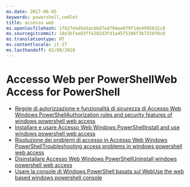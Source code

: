 ```yaml
---
ms.date: 2017-06-05
keywords: powershell,cmdlet
title: accesso web
ms.openlocfilehash: 1f627ebd9a5acbbd7ed794ee6f9f1de4995631c8
ms.sourcegitcommit: 18e3bfae83ffe282d3fd1a45f5386f3b7250f0c0
ms.translationtype: HT
ms.contentlocale: it-IT
ms.lasthandoff: 02/08/2018
---
```

# <a name="web-access-for-powershell"></a><span data-ttu-id="0422d-103">Accesso Web per PowerShell</span><span class="sxs-lookup"><span data-stu-id="0422d-103">Web Access for PowerShell</span></span>

- [<span data-ttu-id="0422d-104">Regole di autorizzazione e funzionalità di sicurezza di Accesso Web Windows PowerShell</span><span class="sxs-lookup"><span data-stu-id="0422d-104">Authorization rules and security features of windows powershell web access</span></span>](web-access/authorization-rules-and-security-features-of-windows-powershell-web-access.md)
- [<span data-ttu-id="0422d-105">Installare e usare Accesso Web Windows PowerShell</span><span class="sxs-lookup"><span data-stu-id="0422d-105">Install and use windows powershell web access</span></span>](web-access/install-and-use-windows-powershell-web-access.md)
- [<span data-ttu-id="0422d-106">Risoluzione dei problemi di accesso in Accesso Web Windows PowerShell</span><span class="sxs-lookup"><span data-stu-id="0422d-106">Troubleshooting access problems in windows powershell web access</span></span>](web-access/troubleshooting-access-problems-in-windows-powershell-web-access.md)
- [<span data-ttu-id="0422d-107">Disinstallare Accesso Web Windows PowerShell</span><span class="sxs-lookup"><span data-stu-id="0422d-107">Uninstall windows powershell web access</span></span>](web-access/uninstall-windows-powershell-web-access.md)
- [<span data-ttu-id="0422d-108">Usare la console di Windows PowerShell basata sul Web</span><span class="sxs-lookup"><span data-stu-id="0422d-108">Use the web based windows powershell console</span></span>](web-access/use-the-web-based-windows-powershell-console.md)

